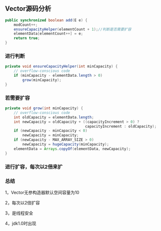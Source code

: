 ## Vector源码分析

```java
public synchronized boolean add(E e) {
    modCount++;
    ensureCapacityHelper(elementCount + 1);//判断是否需要扩容
    elementData[elementCount++] = e;
    return true;
}
```

### 进行判断

```java
private void ensureCapacityHelper(int minCapacity) {
    // overflow-conscious code
    if (minCapacity - elementData.length > 0)
        grow(minCapacity);
}
```

### 若需要扩容

```java
private void grow(int minCapacity) {
    // overflow-conscious code
    int oldCapacity = elementData.length;
    int newCapacity = oldCapacity + ((capacityIncrement > 0) ?
                                     capacityIncrement : oldCapacity);
    if (newCapacity - minCapacity < 0)
        newCapacity = minCapacity;
    if (newCapacity - MAX_ARRAY_SIZE > 0)
        newCapacity = hugeCapacity(minCapacity);
    elementData = Arrays.copyOf(elementData, newCapacity);
}
```

### 进行扩容，每次以2倍来扩

### 总结

1，Vector无参构造器默认空间容量为10

2，每次以2倍扩容

3，是线程安全

4，jdk1.0时出现
